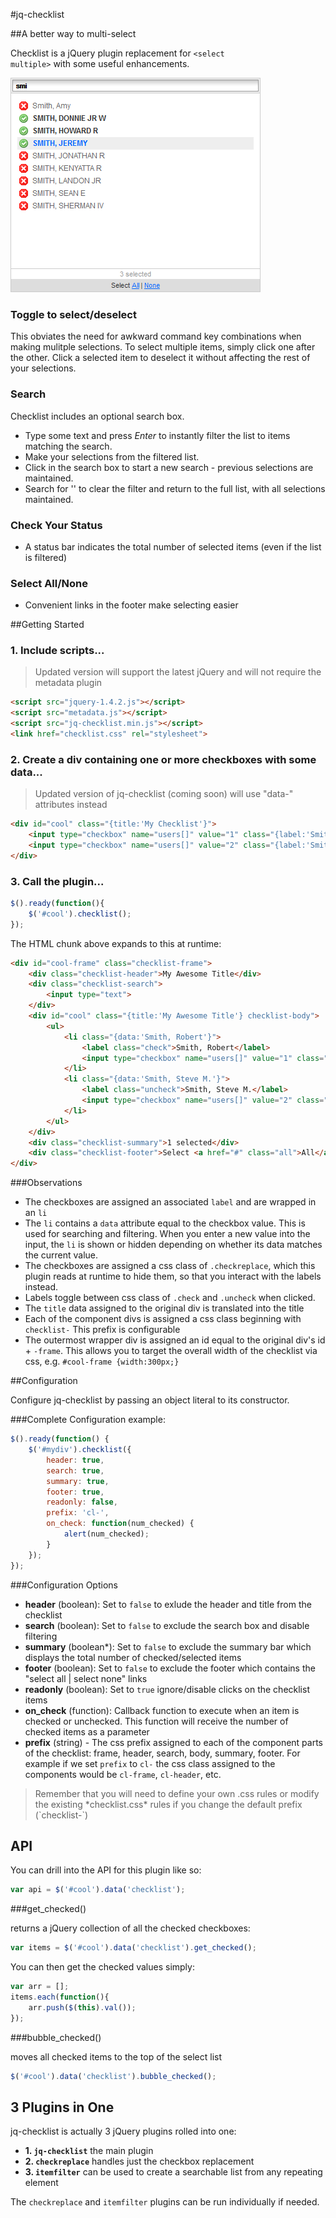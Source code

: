 #jq-checklist

##A better way to multi-select

Checklist is a jQuery plugin replacement for <code>&lt;select multiple&gt;</code> with
some useful enhancements.

![](img/example.png)

### Toggle to select/deselect

This obviates the need for awkward command key combinations when making mulitple selections.
To select multiple items, simply click one after the other.
Click a selected item to deselect it without affecting the rest of your selections.

### Search

Checklist includes an optional search box.

* Type some text and press *Enter* to instantly filter the list to items matching the search.
* Make your selections from the filtered list.
* Click in the search box to start a new search - previous selections are maintained.
* Search for '' to clear the filter and return to the full list, with all selections maintained.

### Check Your Status

* A status bar indicates the total number of selected items (even if the list is filtered)

### Select All/None

* Convenient links in the footer make selecting easier

##Getting Started

### 1. Include scripts...

<blockquote>Updated version will support the latest jQuery and will not require the metadata plugin</blockquote>

```html
<script src="jquery-1.4.2.js"></script>
<script src="metadata.js"></script>
<script src="jq-checklist.min.js"></script>
<link href="checklist.css" rel="stylesheet">
```

### 2. Create a div containing one or more checkboxes with some data...

<blockquote>Updated version of jq-checklist (coming soon) will use "data-" attributes instead</blockquote>

```html
<div id="cool" class="{title:'My Checklist'}">
    <input type="checkbox" name="users[]" value="1" class="{label:'Smith, Robert', tip:'Robert is a standup guy'}" checked/>
    <input type="checkbox" name="users[]" value="2" class="{label:'Smith, Steve M.'}"/>
</div>
```

### 3. Call the plugin...

```js
$().ready(function(){
	$('#cool').checklist();
});
```

The HTML chunk above expands to this at runtime:

```html
<div id="cool-frame" class="checklist-frame">
	<div class="checklist-header">My Awesome Title</div>
	<div class="checklist-search">
		<input type="text">
	</div>
	<div id="cool" class="{title:'My Awesome Title'} checklist-body">
		<ul>
			<li class="{data:'Smith, Robert'}">
				<label class="check">Smith, Robert</label>
				<input type="checkbox" name="users[]" value="1" class="checkreplace" style="display:none">
			</li>
			<li class="{data:'Smith, Steve M.'}">
				<label class="uncheck">Smith, Steve M.</label>
				<input type="checkbox" name="users[]" value="2" class="checkreplace" style="display:none">
			</li>
		</ul>
	</div>
	<div class="checklist-summary">1 selected</div>
	<div class="checklist-footer">Select <a href="#" class="all">All</a> | <a href="#" class="none">None</a></div>
</div>
```

###Observations

* The checkboxes are assigned an associated `label` and are wrapped in an `li`
* The `li` contains a `data` attribute equal to the checkbox value. This is used for searching and filtering.
When you enter a new value into the input, the `li` is shown or hidden depending on whether its data matches the current value.
* The checkboxes are assigned a css class of `.checkreplace`, which this plugin reads at runtime to hide them,
so that you interact with the labels instead.
* Labels toggle between css class of `.check` and `.uncheck` when clicked.
* The `title` data assigned to the original div is translated into the title
* Each of the component divs is assigned a css class beginning with `checklist-` This prefix is configurable
* The outermost wrapper div is assigned an id equal to the original div's id + `-frame`. This allows you to target the
overall width of the checklist via css, e.g. `#cool-frame {width:300px;}`



##Configuration

Configure jq-checklist by passing an object literal to its constructor.

###Complete Configuration example:

```js
$().ready(function() {
    $('#mydiv').checklist({
	    header: true,
	    search: true,
	    summary: true,
	    footer: true,
	    readonly: false,
	    prefix: 'cl-',
	    on_check: function(num_checked) {
		    alert(num_checked);
	    }
    });
});
```

###Configuration Options

* **header** (boolean): Set to `false` to exlude the header and title from the checklist
* **search** (boolean): Set to `false` to exclude the search box and disable filtering
* **summary** (boolean*): Set to `false` to exclude the summary bar which displays the total number of checked/selected items
* **footer** (boolean): Set to `false` to exclude the footer which contains the "select all | select none" links
* **readonly** (boolean): Set to `true` ignore/disable clicks on the checklist items
* **on_check** (function): Callback function to execute when an item is checked or unchecked. This function will receive the number of checked items as a parameter
* **prefix** (string) - The css prefix assigned to each of the component parts of the checklist: frame, header, search, body, summary, footer.
For example if we set `prefix` to `cl-` the css class assigned to the components would be `cl-frame`, `cl-header`, etc.
<blockquote>Remember that you will need to define your own .css rules or modify the existing *checklist.css* rules if you change the default prefix (`checklist-`)</blockquote>

## API

You can drill into the API for this plugin like so:

```js
var api = $('#cool').data('checklist');
```

###get_checked()

returns a jQuery collection of all the checked checkboxes:

```js
var items = $('#cool').data('checklist').get_checked();
```

You can then get the checked values simply:

```js
var arr = [];
items.each(function(){
    arr.push($(this).val());
});
```

###bubble_checked()

moves all checked items to the top of the select list

```js
$('#cool').data('checklist').bubble_checked();
```

## 3 Plugins in One

jq-checklist is actually 3 jQuery plugins rolled into one:

 * **1. `jq-checklist`** the main plugin
 * **2. `checkreplace`** handles just the checkbox replacement
 * **3. `itemfilter`** can be used to create a searchable list from any repeating element

The `checkreplace` and `itemfilter` plugins can be run individually if needed.